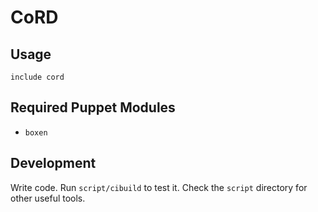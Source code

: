 # CoRD

## Usage

```puppet
include cord
```

## Required Puppet Modules

* `boxen`

## Development

Write code. Run `script/cibuild` to test it. Check the `script`
directory for other useful tools.
